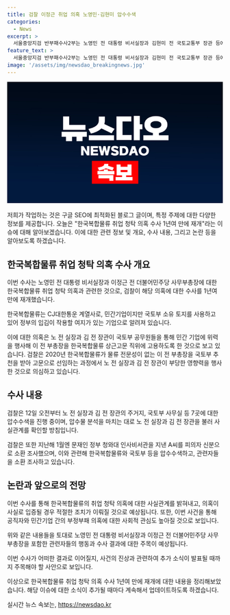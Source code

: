 ```yaml
---
title: 검찰 이정근 취업 의혹 노영민·김현미 압수수색
categories:
  - News
excerpt: >
  서울중앙지검 반부패수사2부는 노영민 전 대통령 비서실장과 김현미 전 국토교통부 장관 등에 대한 압수수색을 진행했다. 이들은 이전 더불어민주당 사무부총장에게 한국복합물류 취업을 청탁한 혐의를 받고 있으며, 검찰은 사건 관련하여 수사를 재개했다. 이에 따라 한국복합물류의 정치인 취업 청탁 의혹이 다시 화제가 되고 있는 상황이다. [단독]검찰, 한국복합물류 ‘노영민·이학영 취업청탁 의혹’ 수사 1년여 만에 재개
feature_text: >
  서울중앙지검 반부패수사2부는 노영민 전 대통령 비서실장과 김현미 전 국토교통부 장관 등에 대한 압수수색을 진행했다. 이들은 이전 더불어민주당 사무부총장에게 한국복합물류 취업을 청탁한 혐의를 받고 있으며, 검찰은 사건 관련하여 수사를 재개했다. 이에 따라 한국복합물류의 정치인 취업 청탁 의혹이 다시 화제가 되고 있는 상황이다. [단독]검찰, 한국복합물류 ‘노영민·이학영 취업청탁 의혹’ 수사 1년여 만에 재개
image: '/assets/img/newsdao_breakingnews.jpg'
---
```


<p><img src="/assets/img/newsdao_breakingnews.jpg" alt="firstkoreanews 속보" /></p>

<p>저희가 작업하는 것은 구글 SEO에 최적화된 블로그 글이며, 특정 주제에 대한 다양한 정보를 제공합니다. 오늘은 "한국복합물류 취업 청탁 의혹 수사 1년여 만에 재개"라는 이슈에 대해 알아보겠습니다. 이에 대한 관련 정보 및 개요, 수사 내용, 그리고 논란 등을 알아보도록 하겠습니다.</p>

<h2 data-ke-size="size26">한국복합물류 취업 청탁 의혹 수사 개요</h2>

<p>이번 수사는 노영민 전 대통령 비서실장과 이정근 전 더불어민주당 사무부총장에 대한 한국복합물류 취업 청탁 의혹과 관련한 것으로, 검찰이 해당 의혹에 대한 수사를 1년여 만에 재개했습니다.</p>

<p data-ke-size="size16">한국복합물류는 CJ대한통운 계열사로, 민간기업이지만 국토부 소유 토지를 사용하고 있어 정부의 입김이 작용할 여지가 있는 기업으로 알려져 있습니다.</p>

<p>이에 대한 의혹은 노 전 실장과 김 전 장관이 국토부 공무원들을 통해 민간 기업에 위력을 행사해 이 전 부총장을 한국복합물류 상근고문 직위에 고용하도록 한 것으로 보고 있습니다. 검찰은 2020년 한국복합물류가 물류 전문성이 없는 이 전 부총장을 국토부 추천을 받아 고문으로 선임하는 과정에서 노 전 실장과 김 전 장관이 부당한 영향력을 행사한 것으로 의심하고 있습니다.</p>

<h2 data-ke-size="size26">수사 내용</h2>

<p>검찰은 12일 오전부터 노 전 실장과 김 전 장관의 주거지, 국토부 사무실 등 7곳에 대한 압수수색을 진행 중이며, 압수물 분석을 마치는 대로 노 전 실장과 김 전 장관을 불러 사실관계를 확인할 방침입니다.</p>

<p data-ke-size="size16">검찰은 또한 지난해 1월엔 문재인 정부 청와대 인사비서관을 지낸 A씨를 피의자 신분으로 소환 조사했으며, 이와 관련해 한국복합물류와 국토부 등을 압수수색하고, 관련자들을 소환 조사하고 있습니다.</p>

<h2 data-ke-size="size26">논란과 앞으로의 전망</h2>

<p>이번 수사를 통해 한국복합물류의 취업 청탁 의혹에 대한 사실관계를 밝혀내고, 의혹이 사실로 입증될 경우 적절한 조치가 이뤄질 것으로 예상됩니다. 또한, 이번 사건을 통해 공직자와 민간기업 간의 부정부패 의혹에 대한 사회적 관심도 높아질 것으로 보입니다.</p>

<p>위와 같은 내용들을 토대로 노영민 전 대통령 비서실장과 이정근 전 더불어민주당 사무부총장을 포함한 관련자들의 행동과 수사 결과에 대한 주목이 예상됩니다.</p>

<p>이번 수사가 어떠한 결과로 이어질지, 사건의 진상과 관련하여 추가 소식이 발표될 때까지 주목해야 할 사안으로 보입니다.</p>

<p>이상으로 한국복합물류 취업 청탁 의혹 수사 1년여 만에 재개에 대한 내용을 정리해보았습니다. 해당 이슈에 대한 소식이 추가될 때마다 계속해서 업데이트하도록 하겠습니다.</p>
실시간 뉴스 속보는, <a href="https://newsdao.kr" rel="dofollow">https://newsdao.kr</a>


